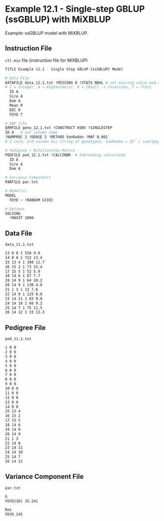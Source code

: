 # Example 12.1 - Single-step GBLUP (ssGBLUP) with MiXBLUP

Example: ssGBLUP model with MiXBLUP. 

## Instruction File

`ctl.mix` file (instruction file for MiXBLUP)

```bash
TITLE Example 12.1 - Single Step GBLUP (ssGBLUP) Model

# Data File
DATAFILE data_12.1.txt !MISSING 0 !STATS NDHL # set missing value and data statistics
# I = Integer, A = Alphanumeric, R = [Real] -> Covariate, T = Trait
  ID A
  Sire A
  Dam A
  Mean R
  EDC R
  FDYD T

# SNP file
ERMFILE geno_12.1.txt !CONSTRUCT HINV !SINGLESTEP
ID A   # set column name
!NUMPROC 1 !DENSE 2 !METHOD VanRaden !MAF 0.001
# 1 core, 2nd column has string of genotypes, VanRaden = ZZ' / sum(2pq), MAF = minor allele freq

# Pedigree / Relationship Matrix
PEDFILE ped_12.1.txt !CALCINBR  # Inbreeding calculated
  ID A
  Sire A
  Dam A

# Variance Components
PARFILE par.txt

# Model(s)
MODEL 
  FDYD ~ !RANDOM G(ID)

# Options
SOLVING 
  !MAXIT 1000
```

## Data File

`data_11.1.txt`

```bash
13 0 0 1 558 9.0
14 0 0 1 722 13.4
15 13 4 1 300 12.7
16 15 2 1 73 15.4
17 15 5 1 52 5.9
18 14 6 1 87 7.7
19 14 9 1 64 10.2
20 14 9 1 130 4.8
21 1 3 1 13 7.6
22 14 8 1 125 8.8
23 14 11 1 93 9.8
24 14 10 1 66 9.2
25 14 7 1 75 11.5
26 14 12 1 33 13.3
```

## Pedigree File

`ped_11.1.txt`

```bash
1 0 0
2 0 0
3 0 0
4 0 0
5 0 0
6 0 0
7 0 0
8 0 0
9 0 0
10 0 0
11 0 0
12 0 0
13 0 0
14 0 0
15 13 4
16 15 2
17 15 5
18 14 6
19 14 9
20 14 9
21 1 3
22 14 8
23 14 11
24 14 10
25 14 7
26 14 12
```

## Variance Component File

`par.txt`

```bash
G
FDYD(ID) 35.241

Res
FDYD 245
```


